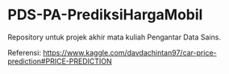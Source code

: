 # PDS-PA-PrediksiHargaMobil
Repository untuk projek akhir mata kuliah Pengantar Data Sains.

Referensi: https://www.kaggle.com/davdachintan97/car-price-prediction#PRICE-PREDICTION
